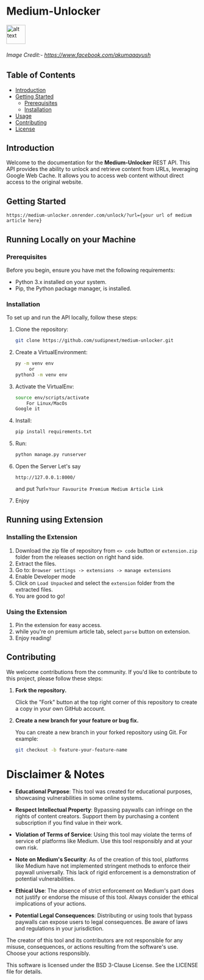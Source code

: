 # Medium-Unlocker
<img src="https://i.imgur.com/zeVvy4B.png" alt="alt text" width="50"/>

###### Image Credit:- *https://www.facebook.com/akumaaayush*

## Table of Contents

- [Introduction](#introduction)
- [Getting Started](#getting-started)
  - [Prerequisites](#prerequisites)
  - [Installation](#installation)
- [Usage](#usage)
- [Contributing](#contributing)
- [License](#license)

## Introduction

Welcome to the documentation for the **Medium-Unlocker** REST API. This API provides the ability to unlock and retrieve content from URLs, leveraging Google Web Cache. It allows you to access web content without direct access to the original website.

## Getting Started
``` 
https://medium-unlocker.onrender.com/unlock/?url={your url of medium article here}
```

## Running Locally on your Machine

### Prerequisites

Before you begin, ensure you have met the following requirements:

- Python 3.x installed on your system.
- Pip, the Python package manager, is installed.

### Installation

To set up and run the API locally, follow these steps:

1. Clone the repository:

   ```bash
   git clone https://github.com/sudipnext/medium-unlocker.git

2. Create a VirtualEnvironment:

   ```bash
   py -m venv env
        or 
   python3 -m venv env
3. Activate the VirtualEnv:
    ```bash
   source env/scripts/activate
        For Linux/MacOs
    Google it

4. Install:

   ```bash
   pip install requirements.txt
5. Run:
    ```bash
    python manage.py runserver
6. Open the Server Let's say 
    ```
    http://127.0.0.1:8000/ 
    ```
    and put ?url=```Your Favourite Premium Medium Article Link```


7. Enjoy

## Running using Extension

### Installing the Extension

1. Download the zip file of repository from `<> code` button or `extension.zip` folder from the releases section on right hand side.
2. Extract the files.
3. Go to:
``` Browser settings -> extensions -> manage extensions ```
4. Enable Developer mode
5. Click on `Load Unpacked` and select the `extension` folder from the extracted files.
6. You are good to go!

### Using the Extension

1. Pin the extension for easy access.
2. while you're on premium article tab, select `parse` button on extension.
3. Enjoy reading!

## Contributing

We welcome contributions from the community. If you'd like to contribute to this project, please follow these steps:

1. **Fork the repository.**

   Click the "Fork" button at the top right corner of this repository to create a copy in your own GitHub account.

2. **Create a new branch for your feature or bug fix.**

   You can create a new branch in your forked repository using Git. For example:

   ```bash
   git checkout -b feature-your-feature-name


# Disclaimer & Notes

- **Educational Purpose**: This tool was created for educational purposes, showcasing vulnerabilities in some online systems.

- **Respect Intellectual Property**: Bypassing paywalls can infringe on the rights of content creators. Support them by purchasing a content subscription if you find value in their work.

- **Violation of Terms of Service**: Using this tool may violate the terms of service of platforms like Medium. Use this tool responsibly and at your own risk.

- **Note on Medium's Security**: As of the creation of this tool, platforms like Medium have not implemented stringent methods to enforce their paywall universally. This lack of rigid enforcement is a demonstration of potential vulnerabilities.

- **Ethical Use**: The absence of strict enforcement on Medium's part does not justify or endorse the misuse of this tool. Always consider the ethical implications of your actions.

- **Potential Legal Consequences**: Distributing or using tools that bypass paywalls can expose users to legal consequences. Be aware of laws and regulations in your jurisdiction.

The creator of this tool and its contributors are not responsible for any misuse, consequences, or actions resulting from the software's use. Choose your actions responsibly.

This software is licensed under the BSD 3-Clause License. See the LICENSE file for details.


